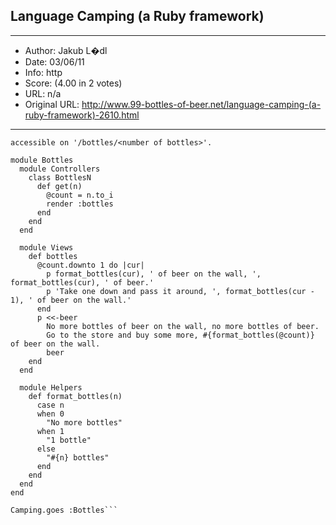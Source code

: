 
## Language Camping (a Ruby framework) ##
---
- Author: Jakub L�dl
- Date: 03/06/11
- Info: http
- Score:  (4.00 in 2 votes)
- URL: n/a
- Original URL: http://www.99-bottles-of-beer.net/language-camping-(a-ruby-framework)-2610.html
---

```The famous song implemented using this nice framework. When you run this, the song will be
accessible on '/bottles/<number of bottles>'.

module Bottles
  module Controllers
    class BottlesN
      def get(n)
        @count = n.to_i
        render :bottles
      end
    end
  end
  
  module Views
    def bottles
      @count.downto 1 do |cur|
        p format_bottles(cur), ' of beer on the wall, ', format_bottles(cur), ' of beer.'
        p 'Take one down and pass it around, ', format_bottles(cur - 1), ' of beer on the wall.'
      end
      p <<-beer
        No more bottles of beer on the wall, no more bottles of beer.
        Go to the store and buy some more, #{format_bottles(@count)} of beer on the wall.
        beer
    end
  end
  
  module Helpers
    def format_bottles(n)
      case n
      when 0
        "No more bottles"
      when 1
        "1 bottle"
      else
        "#{n} bottles"
      end
    end
  end
end

Camping.goes :Bottles```